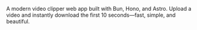
A modern video clipper web app built with Bun, Hono, and Astro.
Upload a video and instantly download the first 10 seconds—fast, simple, and beautiful.

